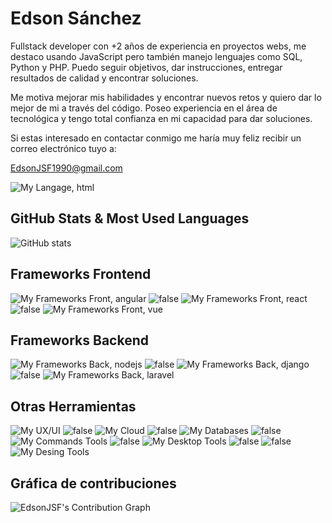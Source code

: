 # Edson Sánchez

Fullstack developer con +2 años de experiencia en proyectos webs, me destaco usando JavaScript pero también manejo lenguajes como SQL, Python y PHP. Puedo seguir objetivos, dar instrucciones, entregar resultados de calidad y encontrar soluciones.

Me motiva mejorar mis habilidades y encontrar nuevos retos y quiero dar lo mejor de mi a través del código. Poseo experiencia en el área de tecnológica y tengo total confianza en mi capacidad para dar soluciones.

Si estas interesado en contactar conmigo me haría muy feliz recibir un correo electrónico tuyo a:

EdsonJSF1990@gmail.com

![My Langage, html](https://skillicons.dev/icons?i=js,ts,py,php,sass,html,css)

## GitHub Stats & Most Used Languages

![GitHub stats](https://github-readme-stats.vercel.app/api/?username=EdsonJSF&show_icons=true&theme=react&bg_color=1F222E&title_color=F85D7F&icon_color=F8D866)

## Frameworks Frontend

![My Frameworks Front, angular](https://skillicons.dev/icons?i=angular,reactivex)
![false](https://skillicons.dev/icons?i=false)
![My Frameworks Front, react](https://skillicons.dev/icons?i=react,next,redux)
![false](https://skillicons.dev/icons?i=false)
![My Frameworks Front, vue](https://skillicons.dev/icons?i=vue,nuxtjs)

## Frameworks Backend

![My Frameworks Back, nodejs](https://skillicons.dev/icons?i=nodejs,express)
![false](https://skillicons.dev/icons?i=false)
![My Frameworks Back, django](https://skillicons.dev/icons?i=django,flask)
![false](https://skillicons.dev/icons?i=false)
![My Frameworks Back, laravel](https://skillicons.dev/icons?i=laravel)

## Otras Herramientas

![My UX/UI](https://skillicons.dev/icons?i=bootstrap,tailwind,materialui)
![false](https://skillicons.dev/icons?i=false)
![My Cloud](https://skillicons.dev/icons?i=firebase,netlify,heroku)
![false](https://skillicons.dev/icons?i=false)
![My Databases](https://skillicons.dev/icons?i=mysql,mongodb)
![false](https://skillicons.dev/icons?i=false)
![My Commands Tools](https://skillicons.dev/icons?i=docker,powershell,bash)
![false](https://skillicons.dev/icons?i=false)
![My Desktop Tools](https://skillicons.dev/icons?i=vscode,postman)
![false](https://skillicons.dev/icons?i=false)
![false](https://skillicons.dev/icons?i=false)
![My Desing Tools](https://skillicons.dev/icons?i=figma,wordpress)

## Gráfica de contribuciones

![EdsonJSF's Contribution Graph](https://github-readme-activity-graph.cyclic.app/graph/?username=EdsonJSF&bg_color=1F222E&title_color=F85D7F&color=F8D866&line=5bcdec&point=fff&hide_border=true)
